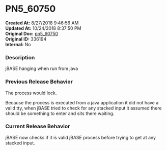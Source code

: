 # PN5_60750

**Created At:** 8/27/2018 9:46:56 AM  
**Updated At:** 10/24/2018 8:37:50 PM  
**Original Doc:** [pn5_60750](https://docs.jbase.com/48420-5-7-1-release-notes/pn5_60750)  
**Original ID:** 336194  
**Internal:** No  


### Description

jBASE hanging when run from java



### Previous Release Behavior

The process would lock.

Because the process is executed from a java application it did not have a valid tty, when jBASE tried to check for any stacked input it assumed there should be something to enter and sits there waiting.



### Current Release Behavior

jBASE now checks if it is valid jBASE process before trying to get at any stacked input.
